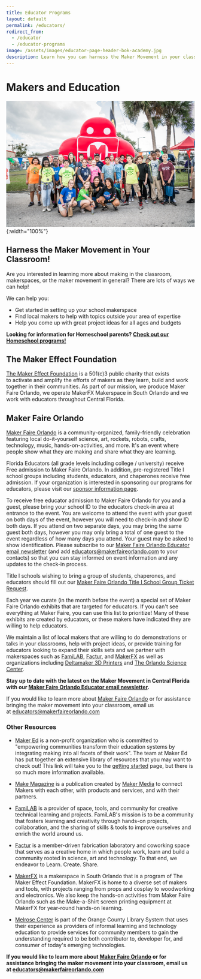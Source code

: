 ```yaml
---
title: Educator Programs
layout: default
permalink: /educators/
redirect_from:
  - /educator
  - /educator-programs
image: /assets/images/educator-page-header-bok-academy.jpg
description: Learn how you can harness the Maker Movement in your classroom!
---
```

# Makers and Education
![Bok Academy at Maker Faire Orlando 2018](/assets/images/educator-page-header-bok-academy.jpg){:width="100%"}

## Harness the Maker Movement in Your Classroom!
Are you interested in learning more about making in the classroom, makerspaces, or the maker movement in general? There are lots of ways we can help!

We can help you:

-   Get started in setting up your school makerspace
-   Find local makers to help with topics outside your area of expertise
-   Help you come up with great project ideas for all ages and budgets

**Looking for information for Homeschool parents? [Check out our Homeschool programs!](/homeschool)**

## The Maker Effect Foundation

[The Maker Effect Foundation](http://www.themakereffect.org/) is a 501(c)3 public charity that exists to activate and amplify the efforts of makers as they learn, build and work together in their communities. As part of our mission, we produce Maker Faire Orlando, we operate MakerFX Makerspace in South Orlando and we work with educators throughout Central Florida.

## Maker Faire Orlando

[Maker Faire Orlando](http://www.makerfaireorlando.com/) is a community-organized, family-friendly celebration featuring local do-it-yourself science, art, rockets, robots, crafts, technology, music, hands-on-activities, and more. It's an event where people show what they are making and share what they are learning.

Florida Educators (all grade levels including college / university) receive Free admission to Maker Faire Orlando. In addition, pre-registered Title I school groups including students, educators, and chaperones receive free admission. If your organization is interested in sponsoring our programs for educators, please visit our [sponsor information page](/become-a-sponsor).

To receive free educator admission to Maker Faire Orlando for you and a guest, please bring your school ID to the educators check-in area at entrance to the event. You are welcome to attend the event with your guest on both days of the event, however you will need to check-in and show ID both days. If you attend on two separate days, you may bring the same guest both days, however you may only bring a total of one guest to the event regardless of how many days you attend. Your guest may be asked to show identification. Please subscribe to our [Maker Faire Orlando Educator email newsletter](http://eepurl.com/buLkzr) (and add educators@makerfaireorlando.com to your contacts) so that you can stay informed on event information and any updates to the check-in process.

Title I schools wishing to bring a group of students, chaperones, and educators should fill out our [Maker Faire Orlando Title I School Group Ticket Request](https://docs.google.com/forms/d/e/1FAIpQLSdKGEfrp7BjFV6_KomeIH2qXvgOIOobtQ2v9o6d9oR--Vcffg/viewform).

Each year we curate (in the month before the event) a special set of Maker Faire Orlando exhibits that are targeted for educators. If you can't see everything at Maker Faire, you can use this list to prioritize! Many of these exhibits are created by educators, or these makers have indicated they are willing to help educators.

We maintain a list of local makers that are willing to do demonstrations or talks in your classrooms, help with project ideas, or provide training for educators looking to expand their skills sets and we partner with makerspaces such as [FamiLAB](https://familab.org/), [Factur](https://factur.org/), and [MakerFX](http://makerfx.org/) as well as organizations including [Deltamaker 3D Printers](http://www.deltamaker.com/) and [The Orlando Science Center](http://osc.org/).

**Stay up to date with the latest on the Maker Movement in Central Florida with our [Maker Faire Orlando Educator email newsletter](http://eepurl.com/buLkzr).**

If you would like to learn more about [Maker Faire Orlando](http://www.makerfaireorlando.com/) or for assistance bringing the maker movement into your classroom, email us at <educators@makerfaireorlando.com>

### Other Resources

* [Maker Ed](http://makered.org/) is a non-profit organization who is committed to "empowering communities transform their education systems by integrating making into all facets of their work". The team at Maker Ed has put together an extensive library of resources that you may want to check out! This link will take you to the [getting started](http://makered.org/resources/getting-started/) page, but there is so much more information available.

* [Make Magazine](http://makezine.com/) is a publication created by [Maker Media](http://makermedia.com/) to connect Makers with each other, with products and services, and with their partners.

* [FamiLAB](https://familab.org/) is a provider of space, tools, and community for creative technical learning and projects. FamiLAB's mission is to be a community that fosters learning and creativity through hands-on projects, collaboration, and the sharing of skills & tools to improve ourselves and enrich the world around us.

* [Factur](https://factur.org/) is a member-driven fabrication laboratory and coworking space that serves as a creative home in which people work, learn and build a community rooted in science, art and technology. To that end, we endeavor to Learn. Create. Share.

* [MakerFX](http://www.makerfx.org/) is a makerspace in South Orlando that is a program of The Maker Effect Foundation. MakerFX is home to a diverse set of makers and tools, with projects ranging from props and cosplay to woodworking and electronics. We also keep the hands-on activities from Maker Faire Orlando such as the Make-a-Shirt screen printing equipment at MakerFX for year-round hands-on learning.

* [Melrose Center](http://tic.ocls.info/) is part of the Orange County Library System that uses their experience as providers of informal learning and technology education to provide services for community members to gain the understanding required to be both contributor to, developer for, and consumer of today's emerging technologies.

**If you would like to learn more about [Maker Faire Orlando](http://www.makerfaireorlando.com/) or for assistance bringing the maker movement into your classroom, email us at <educators@makerfaireorlando.com>**
